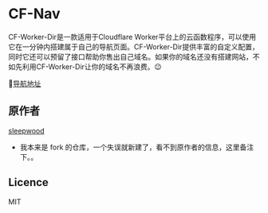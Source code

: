<!--
 * @Describle: 
 * @Author: Stan <stan4cy@gmail.com>
 * @Date: 2020-05-24 19:17:02
 * @LastEditors: Stan
 * @LastEditTime: 2020-08-29 18:50:20
-->
# CF-Nav

CF-Worker-Dir是一款适用于Cloudflare Worker平台上的云函数程序，可以使用它在一分钟内搭建属于自己的导航页面。CF-Worker-Dir提供丰富的自定义配置，同时它还可以预留了接口帮助你售出自己域名。如果你的域名还没有搭建网站，不如先利用CF-Worker-Dir让你的域名不再浪费。😉

🎉[导航地址](nav.uuui.club/)


## 原作者
[sleepwood](https://github.com/sleepwood/CF-Worker-Dir)
- 我本来是 fork 的仓库，一个失误就新建了，看不到原作者的信息，这里备注下。。


## Licence

MIT
